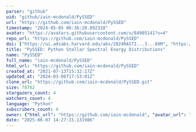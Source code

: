 ```yaml
---
parser: "github"
uid: "github/iain-mcdonald/PySSED"
url: "https://github.com/iain-mcdonald/PySSED"
timestamp: "2024-05-05 00:36:20.892328"
avatar: "https://avatars.githubusercontent.com/u/84905141?v=4"
repo_url: "https://github.com/iain-mcdonald/PySSED"
doi: ["https://ui.adsabs.harvard.edu/abs/2024RASTI...3...89M", "https://ui.adsabs.harvard.edu/abs/2024ascl.soft04019M/abstract"]
title: "PySSED: Python Stellar Spectral Energy Distributions"
name: "PySSED"
full_name: "iain-mcdonald/PySSED"
html_url: "https://github.com/iain-mcdonald/PySSED"
created_at: "2021-07-13T15:32:17Z"
updated_at: "2024-03-06T17:53:01Z"
clone_url: "https://github.com/iain-mcdonald/PySSED.git"
size: 78762
stargazers_count: 4
watchers_count: 4
language: "Python"
subscribers_count: 4
owner: {"html_url": "https://github.com/iain-mcdonald", "avatar_url": "https://avatars.githubusercontent.com/u/84905141?v=4", "login": "iain-mcdonald", "type": "User"}
date: "2025-06-07 14:27:15.131986"
---
```

